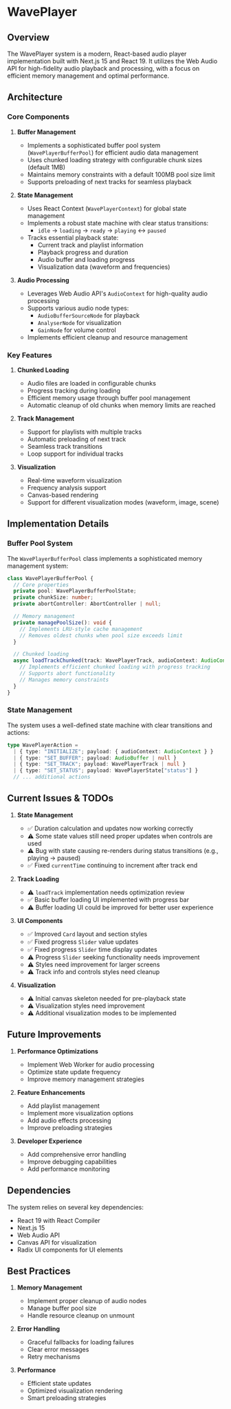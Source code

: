 # WavePlayer

## Overview

The WavePlayer system is a modern, React-based audio player implementation built with Next.js 15 and React 19. It utilizes the Web Audio API for high-fidelity audio playback and processing, with a focus on efficient memory management and optimal performance.

## Architecture

### Core Components

1. **Buffer Management**
   - Implements a sophisticated buffer pool system (`WavePlayerBufferPool`) for efficient audio data management
   - Uses chunked loading strategy with configurable chunk sizes (default 1MB)
   - Maintains memory constraints with a default 100MB pool size limit
   - Supports preloading of next tracks for seamless playback

2. **State Management**
   - Uses React Context (`WavePlayerContext`) for global state management
   - Implements a robust state machine with clear status transitions:
     - `idle` → `loading` → `ready` → `playing` ↔ `paused`
   - Tracks essential playback state:
     - Current track and playlist information
     - Playback progress and duration
     - Audio buffer and loading progress
     - Visualization data (waveform and frequencies)

3. **Audio Processing**
   - Leverages Web Audio API's `AudioContext` for high-quality audio processing
   - Supports various audio node types:
     - `AudioBufferSourceNode` for playback
     - `AnalyserNode` for visualization
     - `GainNode` for volume control
   - Implements efficient cleanup and resource management

### Key Features

1. **Chunked Loading**
   - Audio files are loaded in configurable chunks
   - Progress tracking during loading
   - Efficient memory usage through buffer pool management
   - Automatic cleanup of old chunks when memory limits are reached

2. **Track Management**
   - Support for playlists with multiple tracks
   - Automatic preloading of next track
   - Seamless track transitions
   - Loop support for individual tracks

3. **Visualization**
   - Real-time waveform visualization
   - Frequency analysis support
   - Canvas-based rendering
   - Support for different visualization modes (waveform, image, scene)

## Implementation Details

### Buffer Pool System

The `WavePlayerBufferPool` class implements a sophisticated memory management system:

```typescript
class WavePlayerBufferPool {
  // Core properties
  private pool: WavePlayerBufferPoolState;
  private chunkSize: number;
  private abortController: AbortController | null;

  // Memory management
  private managePoolSize(): void {
    // Implements LRU-style cache management
    // Removes oldest chunks when pool size exceeds limit
  }

  // Chunked loading
  async loadTrackChunked(track: WavePlayerTrack, audioContext: AudioContext) {
    // Implements efficient chunked loading with progress tracking
    // Supports abort functionality
    // Manages memory constraints
  }
}
```

### State Management

The system uses a well-defined state machine with clear transitions and actions:

```typescript
type WavePlayerAction =
  | { type: "INITIALIZE"; payload: { audioContext: AudioContext } }
  | { type: "SET_BUFFER"; payload: AudioBuffer | null }
  | { type: "SET_TRACK"; payload: WavePlayerTrack | null }
  | { type: "SET_STATUS"; payload: WavePlayerState["status"] }
  // ... additional actions
```

## Current Issues & TODOs

1. **State Management**
   - ✅ Duration calculation and updates now working correctly
   - ⚠️ Some state values still need proper updates when controls are used
   - ⚠️ Bug with state causing re-renders during status transitions (e.g., playing → paused)
   - ✅ Fixed `currentTime` continuing to increment after track end

2. **Track Loading**
   - ⚠️ `loadTrack` implementation needs optimization review
   - ✅ Basic buffer loading UI implemented with progress bar
   - ⚠️ Buffer loading UI could be improved for better user experience

3. **UI Components**
   - ✅ Improved `Card` layout and section styles
   - ✅ Fixed progress `Slider` value updates
   - ✅ Fixed progress `Slider` time display updates
   - ⚠️ Progress `Slider` seeking functionality needs improvement
   - ⚠️ Styles need improvement for larger screens
   - ⚠️ Track info and controls styles need cleanup

4. **Visualization**
   - ⚠️ Initial canvas skeleton needed for pre-playback state
   - ⚠️ Visualization styles need improvement
   - ⚠️ Additional visualization modes to be implemented

## Future Improvements

1. **Performance Optimizations**
   - Implement Web Worker for audio processing
   - Optimize state update frequency
   - Improve memory management strategies

2. **Feature Enhancements**
   - Add playlist management
   - Implement more visualization options
   - Add audio effects processing
   - Improve preloading strategies

3. **Developer Experience**
   - Add comprehensive error handling
   - Improve debugging capabilities
   - Add performance monitoring

## Dependencies

The system relies on several key dependencies:

- React 19 with React Compiler
- Next.js 15
- Web Audio API
- Canvas API for visualization
- Radix UI components for UI elements

## Best Practices

1. **Memory Management**
   - Implement proper cleanup of audio nodes
   - Manage buffer pool size
   - Handle resource cleanup on unmount

2. **Error Handling**
   - Graceful fallbacks for loading failures
   - Clear error messages
   - Retry mechanisms

3. **Performance**
   - Efficient state updates
   - Optimized visualization rendering
   - Smart preloading strategies
